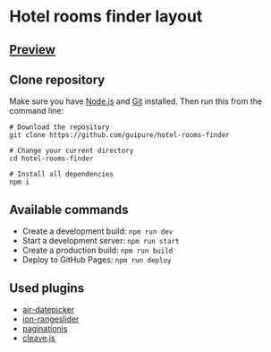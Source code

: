 # Hotel rooms finder layout

## [Preview](https://guipure.github.io/hotel-rooms-finder/)

## Clone repository

Make sure you have [Node.js](https://nodejs.org/en/) and [Git](https://git-scm.com/) installed. Then run this from the command line:

```
# Download the repository
git clone https://github.com/guipure/hotel-rooms-finder

# Change your current directory
cd hotel-rooms-finder

# Install all dependencies
npm i
```

## Available commands

- Create a development build: `npm run dev`
- Start a development server: `npm run start`
- Create a production build: `npm run build`
- Deploy to GitHub Pages: `npm run deploy`

## Used plugins

- [air-datepicker](http://t1m0n.name/air-datepicker/docs/index.html)
- [ion-rangeslider](http://ionden.com/a/plugins/ion.rangeSlider/)
- [paginationjs](https://pagination.js.org/)
- [cleave.js](https://nosir.github.io/cleave.js/)
